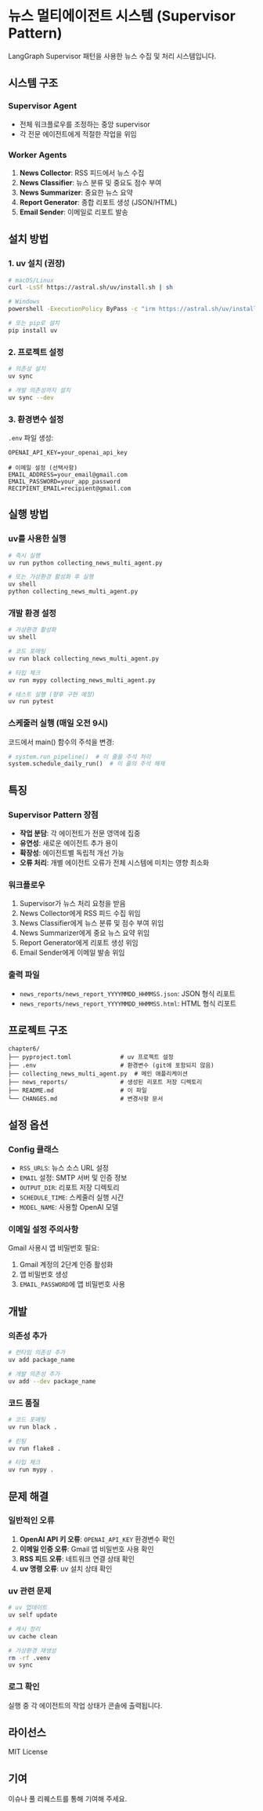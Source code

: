 # 뉴스 멀티에이전트 시스템 (Supervisor Pattern)

LangGraph Supervisor 패턴을 사용한 뉴스 수집 및 처리 시스템입니다.

## 시스템 구조

### Supervisor Agent
- 전체 워크플로우를 조정하는 중앙 supervisor
- 각 전문 에이전트에게 적절한 작업을 위임

### Worker Agents
1. **News Collector**: RSS 피드에서 뉴스 수집
2. **News Classifier**: 뉴스 분류 및 중요도 점수 부여
3. **News Summarizer**: 중요한 뉴스 요약
4. **Report Generator**: 종합 리포트 생성 (JSON/HTML)
5. **Email Sender**: 이메일로 리포트 발송

## 설치 방법

### 1. uv 설치 (권장)
```bash
# macOS/Linux
curl -LsSf https://astral.sh/uv/install.sh | sh

# Windows
powershell -ExecutionPolicy ByPass -c "irm https://astral.sh/uv/install.ps1 | iex"

# 또는 pip로 설치
pip install uv
```

### 2. 프로젝트 설정
```bash
# 의존성 설치
uv sync

# 개발 의존성까지 설치
uv sync --dev
```

### 3. 환경변수 설정
`.env` 파일 생성:
```
OPENAI_API_KEY=your_openai_api_key

# 이메일 설정 (선택사항)
EMAIL_ADDRESS=your_email@gmail.com
EMAIL_PASSWORD=your_app_password
RECIPIENT_EMAIL=recipient@gmail.com
```

## 실행 방법

### uv를 사용한 실행
```bash
# 즉시 실행
uv run python collecting_news_multi_agent.py

# 또는 가상환경 활성화 후 실행
uv shell
python collecting_news_multi_agent.py
```

### 개발 환경 설정
```bash
# 가상환경 활성화
uv shell

# 코드 포매팅
uv run black collecting_news_multi_agent.py

# 타입 체크
uv run mypy collecting_news_multi_agent.py

# 테스트 실행 (향후 구현 예정)
uv run pytest
```

### 스케줄러 실행 (매일 오전 9시)
코드에서 main() 함수의 주석을 변경:
```python
# system.run_pipeline()  # 이 줄을 주석 처리
system.schedule_daily_run()  # 이 줄의 주석 해제
```

## 특징

### Supervisor Pattern 장점
- **작업 분담**: 각 에이전트가 전문 영역에 집중
- **유연성**: 새로운 에이전트 추가 용이
- **확장성**: 에이전트별 독립적 개선 가능
- **오류 처리**: 개별 에이전트 오류가 전체 시스템에 미치는 영향 최소화

### 워크플로우
1. Supervisor가 뉴스 처리 요청을 받음
2. News Collector에게 RSS 피드 수집 위임
3. News Classifier에게 뉴스 분류 및 점수 부여 위임
4. News Summarizer에게 중요 뉴스 요약 위임
5. Report Generator에게 리포트 생성 위임
6. Email Sender에게 이메일 발송 위임

### 출력 파일
- `news_reports/news_report_YYYYMMDD_HHMMSS.json`: JSON 형식 리포트
- `news_reports/news_report_YYYYMMDD_HHMMSS.html`: HTML 형식 리포트

## 프로젝트 구조

```
chapter6/
├── pyproject.toml              # uv 프로젝트 설정
├── .env                        # 환경변수 (git에 포함되지 않음)
├── collecting_news_multi_agent.py  # 메인 애플리케이션
├── news_reports/               # 생성된 리포트 저장 디렉토리
├── README.md                   # 이 파일
└── CHANGES.md                  # 변경사항 문서
```

## 설정 옵션

### Config 클래스
- `RSS_URLS`: 뉴스 소스 URL 설정
- `EMAIL` 설정: SMTP 서버 및 인증 정보
- `OUTPUT_DIR`: 리포트 저장 디렉토리
- `SCHEDULE_TIME`: 스케줄러 실행 시간
- `MODEL_NAME`: 사용할 OpenAI 모델

### 이메일 설정 주의사항
Gmail 사용시 앱 비밀번호 필요:
1. Gmail 계정의 2단계 인증 활성화
2. 앱 비밀번호 생성
3. `EMAIL_PASSWORD`에 앱 비밀번호 사용

## 개발

### 의존성 추가
```bash
# 런타임 의존성 추가
uv add package_name

# 개발 의존성 추가
uv add --dev package_name
```

### 코드 품질
```bash
# 코드 포매팅
uv run black .

# 린팅
uv run flake8 .

# 타입 체크
uv run mypy .
```

## 문제 해결

### 일반적인 오류
1. **OpenAI API 키 오류**: `OPENAI_API_KEY` 환경변수 확인
2. **이메일 인증 오류**: Gmail 앱 비밀번호 사용 확인
3. **RSS 피드 오류**: 네트워크 연결 상태 확인
4. **uv 명령 오류**: uv 설치 상태 확인

### uv 관련 문제
```bash
# uv 업데이트
uv self update

# 캐시 정리
uv cache clean

# 가상환경 재생성
rm -rf .venv
uv sync
```

### 로그 확인
실행 중 각 에이전트의 작업 상태가 콘솔에 출력됩니다.

## 라이선스
MIT License

## 기여
이슈나 풀 리퀘스트를 통해 기여해 주세요.
